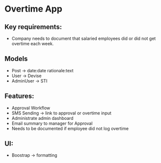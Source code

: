 # Overtime App

## Key requirements:
- Company needs to document that salaried employees did or did not get overtime each week.

## Models
- Post -> date:date rationale:text
- User -> Devise
- AdminUser -> STI

## Features:
- Approval Workflow
- SMS Sending -> link to approval or overtime input
- Administrate admin dashboard
- Email summary to manager for Approval
- Needs to be documented if employee did not log overtime

## UI:
- Boostrap -> formatting
